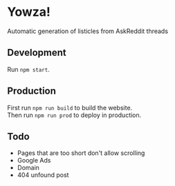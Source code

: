 # Yowza!

Automatic generation of listicles from AskReddit threads

## Development

Run `npm start`.

## Production

First run `npm run build` to build the website.  
Then run `npm run prod` to deploy in production.

## Todo
- Pages that are too short don't allow scrolling
- Google Ads
- Domain
- 404 unfound post
